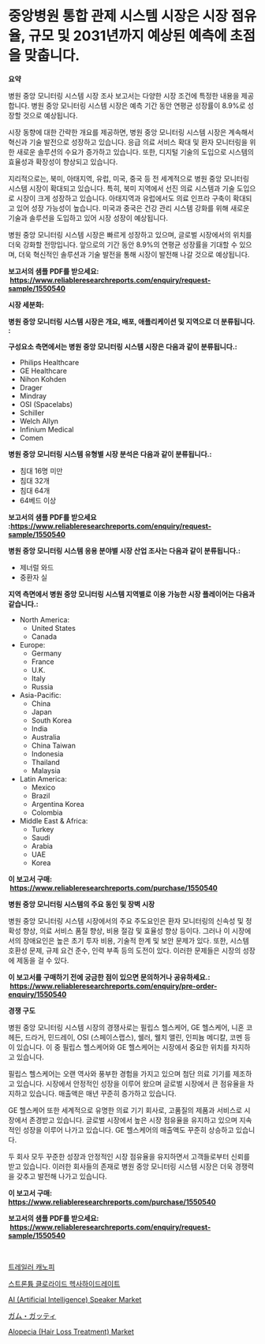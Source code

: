 <p><h1>중앙병원 통합 관제 시스템 시장은 시장 점유율, 규모 및 2031년까지 예상된 예측에 초점을 맞춥니다.</h1></p><p><strong>요약</strong></p>
<p><p>병원 중앙 모니터링 시스템 시장 조사 보고서는 다양한 시장 조건에 특정한 내용을 제공합니다. 병원 중앙 모니터링 시스템 시장은 예측 기간 동안 연평균 성장률이 8.9%로 성장할 것으로 예상됩니다.</p><p>시장 동향에 대한 간략한 개요를 제공하면, 병원 중앙 모니터링 시스템 시장은 계속해서 혁신과 기술 발전으로 성장하고 있습니다. 응급 의료 서비스 확대 및 환자 모니터링을 위한 새로운 솔루션의 수요가 증가하고 있습니다. 또한, 디지털 기술의 도입으로 시스템의 효율성과 확장성이 향상되고 있습니다.</p><p>지리적으로는, 북미, 아태지역, 유럽, 미국, 중국 등 전 세계적으로 병원 중앙 모니터링 시스템 시장이 확대되고 있습니다. 특히, 북미 지역에서 선진 의료 시스템과 기술 도입으로 시장이 크게 성장하고 있습니다. 아태지역과 유럽에서도 의료 인프라 구축이 확대되고 있어 성장 가능성이 높습니다. 미국과 중국은 건강 관리 시스템 강화를 위해 새로운 기술과 솔루션을 도입하고 있어 시장 성장이 예상됩니다.</p><p>병원 중앙 모니터링 시스템 시장은 빠르게 성장하고 있으며, 글로벌 시장에서의 위치를 더욱 강화할 전망입니다. 앞으로의 기간 동안 8.9%의 연평균 성장률을 기대할 수 있으며, 더욱 혁신적인 솔루션과 기술 발전을 통해 시장이 발전해 나갈 것으로 예상됩니다.</p></p>
<p><strong>보고서의 샘플 PDF를 받으세요: &nbsp;<a href="https://www.reliableresearchreports.com/enquiry/request-sample/1550540">https://www.reliableresearchreports.com/enquiry/request-sample/1550540</a></strong></p>
<p><strong>시장 세분화:</strong></p>
<p><strong> 병원 중앙 모니터링 시스템 시장은 개요, 배포, 애플리케이션 및 지역으로 더 분류됩니다. :</strong></p>
<p><strong>구성요소 측면에서는 병원 중앙 모니터링 시스템 시장은 다음과 같이 분류됩니다.:</strong></p>
<p><ul><li>Philips Healthcare</li><li>GE Healthcare</li><li>Nihon Kohden</li><li>Drager</li><li>Mindray</li><li>OSI (Spacelabs)</li><li>Schiller</li><li>Welch Allyn</li><li>Infinium Medical</li><li>Comen</li></ul></p>
<p><strong> 병원 중앙 모니터링 시스템 유형별 시장 분석은 다음과 같이 분류됩니다.:</strong></p>
<p><ul><li>침대 16명 미만</li><li>침대 32개</li><li>침대 64개</li><li>64베드 이상</li></ul></p>
<p><strong>보고서의 샘플 PDF를 받으세요 :<a href="https://www.reliableresearchreports.com/enquiry/request-sample/1550540">https://www.reliableresearchreports.com/enquiry/request-sample/1550540</a></strong></p>
<p><strong> 병원 중앙 모니터링 시스템 응용 분야별 시장 산업 조사는 다음과 같이 분류됩니다.:</strong></p>
<p><ul><li>제너럴 와드</li><li>중환자 실</li></ul></p>
<p><strong>지역 측면에서 병원 중앙 모니터링 시스템 지역별로 이용 가능한 시장 플레이어는 다음과 같습니다.:</strong></p>
<p><ul>
    <li>
        North America:
        <ul>
            <li>United States</li>
            <li>Canada</li>
        </ul>
    </li>
    <li>
        Europe:
        <ul>
            <li>Germany</li>
            <li>France</li>
            <li>U.K.</li>
            <li>Italy</li>
            <li>Russia</li>
        </ul>
    </li>
    <li>
        Asia-Pacific:
        <ul>
            <li>China</li>
            <li>Japan</li>
            <li>South Korea</li>
            <li>India</li>
            <li>Australia</li>
            <li>China Taiwan</li>
            <li>Indonesia</li>
            <li>Thailand</li>
            <li>Malaysia</li>
        </ul>
    </li>
    <li>
        Latin America:
        <ul>
            <li>Mexico</li>
            <li>Brazil</li>
            <li>Argentina Korea</li>
            <li>Colombia</li>
        </ul>
    </li>
    <li>
        Middle East & Africa:
        <ul>
            <li>Turkey</li>
            <li>Saudi</li>
            <li>Arabia</li>
            <li>UAE</li>
            <li>Korea</li>
        </ul>
    </li>
    </ul></p>
<p><strong>이 보고서 구매: &nbsp;<a href="https://www.reliableresearchreports.com/purchase/1550540">https://www.reliableresearchreports.com/purchase/1550540</a></strong></p>
<p><strong>병원 중앙 모니터링 시스템의 주요 동인 및 장벽 시장</strong></p>
<p><p>병원 중앙 모니터링 시스템 시장에서의 주요 주도요인은 환자 모니터링의 신속성 및 정확성 향상, 의료 서비스 품질 향상, 비용 절감 및 효율성 향상 등이다. 그러나 이 시장에서의 장애요인은 높은 초기 투자 비용, 기술적 한계 및 보안 문제가 있다. 또한, 시스템 호환성 문제, 규제 요건 준수, 인력 부족 등의 도전이 있다. 이러한 문제들은 시장의 성장에 제동을 걸 수 있다.</p></p>
<p><strong>이 보고서를 구매하기 전에 궁금한 점이 있으면 문의하거나 공유하세요.: &nbsp;<a href="https://www.reliableresearchreports.com/enquiry/pre-order-enquiry/1550540">https://www.reliableresearchreports.com/enquiry/pre-order-enquiry/1550540</a></strong></p>
<p><strong>경쟁 구도</strong></p>
<p><p>병원 중앙 모니터링 시스템 시장의 경쟁사로는 필립스 헬스케어, GE 헬스케어, 니혼 코헤든, 드라거, 민드레이, OSI (스페이스랩스), 쉘러, 웰치 앨린, 인피늄 메디칼, 코멘 등이 있습니다. 이 중 필립스 헬스케어와 GE 헬스케어는 시장에서 중요한 위치를 차지하고 있습니다. </p><p>필립스 헬스케어는 오랜 역사와 풍부한 경험을 가지고 있으며 첨단 의료 기기를 제조하고 있습니다. 시장에서 안정적인 성장을 이루어 왔으며 글로벌 시장에서 큰 점유율을 차지하고 있습니다. 매출액은 매년 꾸준히 증가하고 있습니다.</p><p>GE 헬스케어 또한 세계적으로 유명한 의료 기기 회사로, 고품질의 제품과 서비스로 시장에서 존경받고 있습니다. 글로벌 시장에서 높은 시장 점유율을 유지하고 있으며 지속적인 성장을 이루어 나가고 있습니다. GE 헬스케어의 매출액도 꾸준히 상승하고 있습니다.</p><p>두 회사 모두 꾸준한 성장과 안정적인 시장 점유율을 유지하면서 고객들로부터 신뢰를 받고 있습니다. 이러한 회사들의 존재로 병원 중앙 모니터링 시스템 시장은 더욱 경쟁력을 갖추고 발전해 나가고 있습니다.</p></p>
<p><strong>이 보고서 구매: &nbsp; <a href="https://www.reliableresearchreports.com/purchase/1550540">https://www.reliableresearchreports.com/purchase/1550540</a></strong></p>
<p><strong>보고서의 샘플 PDF를 받으세요: &nbsp;<a href="https://www.reliableresearchreports.com/enquiry/request-sample/1550540">https://www.reliableresearchreports.com/enquiry/request-sample/1550540</a></strong><strong></strong></p>
<p>&nbsp;</p>
<p><p><a href="https://github.com/vs2869dizt0/Market-Research-Report-List-1/blob/main/72744356116.md">트레일러 캐노피</a></p><p><a href="https://medium.com/@gabrielblanda5656/%ED%99%A9%EC%82%B0-%EB%B0%94%EB%A5%A8-%EC%97%BC%ED%99%94%EB%AC%BC-%EC%9C%A1%EC%88%98%ED%99%94%EB%AC%BC-%EC%8B%9C%EC%9E%A5-%EB%8F%99%ED%96%A5-%EB%B0%8F-%EC%8B%9C%EC%9E%A5-%EB%B6%84%EC%84%9D%EC%9D%80-2024-2031%EB%85%84%EA%B9%8C%EC%A7%80-%EC%98%88%EC%B8%A1%EB%90%A9%EB%8B%88%EB%8B%A4-69820a286414">스트론튬 클로라이드 헥사하이드레이트</a></p><p><a href="https://github.com/provorikovar/Market-Research-Report-List-3/blob/main/ai-artificial-intelligence-speaker-market.md">AI (Artificial Intelligence) Speaker Market</a></p><p><a href="https://github.com/cbigkbh02719/Market-Research-Report-List-1/blob/main/88527107305.md">ガム・ガッティ</a></p><p><a href="https://github.com/angelajermaine/Market-Research-Report-List-2/blob/main/alopecia-hair-loss-treatment-market.md">Alopecia (Hair Loss Treatment) Market</a></p></p>